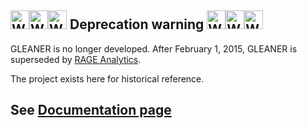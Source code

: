 ## <img src="https://e-ucm.github.io/gleaner/images/achtung.png" alt="WARNING" width="30" height="30"><img src="https://e-ucm.github.io/gleaner/images/achtung.png" alt="WARNING" width="30" height="30"><img src="https://e-ucm.github.io/gleaner/images/achtung.png" alt="WARNING" width="30" height="30"> Deprecation warning <img src="https://e-ucm.github.io/gleaner/images/achtung.png" alt="WARNING" width="30" height="30"><img src="https://e-ucm.github.io/gleaner/images/achtung.png" alt="WARNING" width="30" height="30"><img src="https://e-ucm.github.io/gleaner/images/achtung.png" alt="WARNING" width="30" height="30"><a name="deprecation-warning"></a>
GLEANER is no longer developed. After February 1, 2015, GLEANER is superseded by [RAGE Analytics](//github.com/e-ucm/rage-analytics/).

The project exists here for historical reference. 

## See [Documentation page](http://e-ucm.github.io/gleaner)
